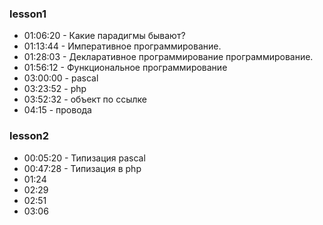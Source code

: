 ### lesson1
- 01:06:20 - Какие парадигмы бывают?
- 01:13:44 - Императивное программирование.
- 01:28:03 - Декларативное программирование программирование.
- 01:56:12 - Функциональное программирование
- 03:00:00 - pascal
- 03:23:52 - php
- 03:52:32 - объект по ссылке
- 04:15 - провода

### lesson2

- 00:05:20 - Типизация pascal
- 00:47:28 - Типизация в php
- 01:24
- 02:29
- 02:51
- 03:06
